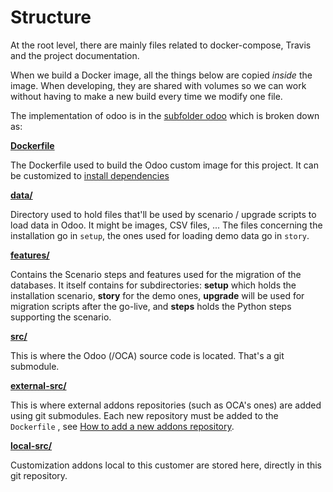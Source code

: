 # Structure

At the root level, there are mainly files related to docker-compose, Travis and the project documentation.

When we build a Docker image, all the things below are copied *inside* the image. When developing, they are shared with volumes so we can work without having to make a new build every time we modify one file.

The implementation of odoo is in the [subfolder odoo](../odoo) which is broken down as:

**[Dockerfile](../odoo/Dockerfile)**

The Dockerfile used to build the Odoo custom image for this project.
It can be customized to [install dependencies](./how-to-add-dependency.md)

**[data/](../odoo/data)**

Directory used to hold files that'll be used by scenario / upgrade scripts to load data in Odoo. It might be images, CSV files, ... The files concerning the installation go in `setup`, the ones used for loading demo data go in `story`.

**[features/](../odoo/features)**

Contains the Scenario steps and features used for the migration of the databases.
It itself contains for subdirectories: **setup** which holds the installation scenario, **story** for the demo ones, **upgrade** will be used for migration scripts after the go-live, and **steps** holds the Python steps supporting the scenario.

**[src/](../odoo/src)**

This is where the Odoo (/OCA) source code is located.
That's a git submodule.

**[external-src/](../odoo/external-src)**

This is where external addons repositories (such as OCA's ones) are added using
git submodules. Each new repository must be added to the `Dockerfile` , see
[How to add a new addons repository](./docs/how-to-add-repo.md).

**[local-src/](../odoo/local-src)**

Customization addons local to this customer are stored here, directly in this
git repository.
